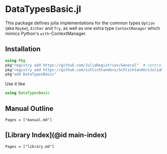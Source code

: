 # DataTypesBasic.jl

This package defines julia implementations for the common types `Option` (aka `Maybe`), `Either` and `Try`, as well as one extra type `ContextManager` which mimics Python's `with`-ContextManager.


## Installation

```julia
using Pkg
pkg"registry add https://github.com/JuliaRegistries/General"  # central julia repository
pkg"registry add https://github.com/schlichtanders/SchlichtandersJuliaRegistry.jl"  # custom repository
pkg"add DataTypesBasic"
```

Use it like
```julia
using DataTypesBasic
```


## Manual Outline

```@contents
Pages = ["manual.md"]
```

## [Library Index](@id main-index)

```@index
Pages = ["library.md"]
```
